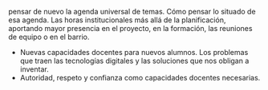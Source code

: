 pensar de nuevo la agenda universal de temas. Cómo pensar lo situado de esa agenda. Las horas institucionales más allá de la planificación, aportando mayor presencia en el proyecto, en la  formación, las reuniones de equipo o en el barrio. 
- Nuevas capacidades docentes para nuevos alumnos. Los problemas que traen las tecnologías digitales y las soluciones que nos obligan a inventar.  
- Autoridad, respeto y confianza como capacidades docentes necesarias.
